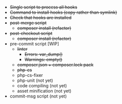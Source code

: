 * <del>Single script to process all hooks</del>
* <del>Command to install hooks (copy rather than symlink)</del>
* <del>Check that hooks are installed</del>
* <del>post-merge script</del>
  * <del>composer install (refactor)</del>
* <del>post-checkout script</del>
  * <del>composer install (refactor)</del>
* pre-commit script [WIP]
  * <del>linter</del>
    * <del>Errors: var_dump()</del>
    * <del>Warnings: empty()</del>
  * <del>composer.json + composer.lock pack</del>
  * <del>php-cs</del>
  * php-cs-fixer
  * php-unit (not yet)
  * code compiling (not yet)
  * asset minification (not yet)
* commit-msg script (not yet)
